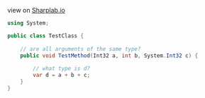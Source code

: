 
view on [Sharplab.io](https://sharplab.io/#v2:C4LghgzsA0AmIGoA+ABATARgLAChcoGYACdIgFQFMoBhAG0giIG9ci2jX2B6LosAJwp9atPvwDmAVwC2FAHbBGAewBmRYAAshEMLPUBPAA4UA/JzaESAFnJVgAWQqalsABQBJBQTR9oRAJYKRABGfigYAHSewN5EAMYAlMzm7GwpqTxEAO4aYMAGxgGMsGY4qakAbgJEsEQAvHxECCFN8QDcKQC+uJ1AA===)

```cs
using System;

public class TestClass {
    
    // are all arguments of the same type?
    public void TestMethod(Int32 a, int b, System.Int32 c) {
        
        // what type is d?
        var d = a + b + c;
    }
}
```
